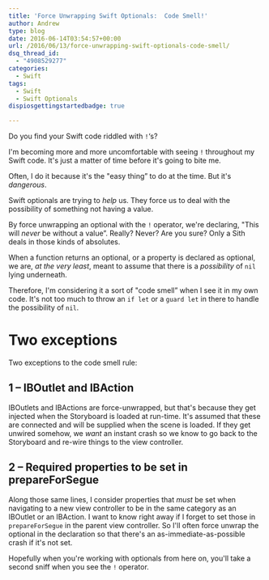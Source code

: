 ```yaml
---
title: 'Force Unwrapping Swift Optionals:  Code Smell!'
author: Andrew
type: blog
date: 2016-06-14T03:54:57+00:00
url: /2016/06/13/force-unwrapping-swift-optionals-code-smell/
dsq_thread_id:
  - "4908529277"
categories:
  - Swift
tags:
  - Swift
  - Swift Optionals
dispiosgettingstartedbadge: true

---
```

Do you find your Swift code riddled with `!`&#8216;s?

I'm becoming more and more uncomfortable with seeing `!` throughout my Swift code. It's just a matter of time before it's going to bite me.

Often, I do it because it's the "easy thing&#8221; to do at the time. But it's _dangerous_.

Swift optionals are trying to _help_ us. They force us to deal with the possibility of something not having a value.

By force unwrapping an optional with the `!` operator, we're declaring, "This will _never_ be without a value&#8221;. Really? Never? Are you sure? Only a Sith deals in those kinds of absolutes.

When a function returns an optional, or a property is declared as optional, we are, _at the very least_, meant to assume that there is a _possibility_ of `nil` lying underneath.

Therefore, I'm considering it a sort of "code smell&#8221; when I see it in my own code. It's not too much to throw an `if let` or a `guard let` in there to handle the possibility of `nil`.

# Two exceptions

Two exceptions to the code smell rule:

## 1 – IBOutlet and IBAction

IBOutlets and IBActions are force-unwrapped, but that's because they get injected when the Storyboard is loaded at run-time. It's assumed that these are connected and will be supplied when the scene is loaded. If they get unwired somehow, we _want_ an instant crash so we know to go back to the Storyboard and re-wire things to the view controller.

## 2 – Required properties to be set in prepareForSegue

Along those same lines, I consider properties that _must_ be set when navigating to a new view controller to be in the same category as an IBOutlet or an IBAction. I want to know right away if I forget to set those in `prepareForSegue` in the parent view controller. So I'll often force unwrap the optional in the declaration so that there's an as-immediate-as-possible crash if it's not set.

Hopefully when you're working with optionals from here on, you'll take a second sniff when you see the `!` operator.